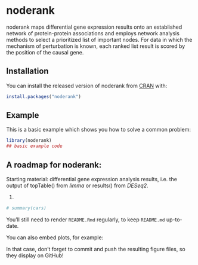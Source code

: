 
<!-- README.md is generated from README.Rmd. Please edit that file -->

# noderank

<!-- badges: start -->

<!-- badges: end -->

noderank maps differential gene expression results onto an established
network of protein-protein associations and employs network analysis
methods to select a prioritized list of important nodes. For data in
which the mechanism of perturbation is known, each ranked list result is
scored by the position of the causal gene.

## Installation

You can install the released version of noderank from
[CRAN](https://CRAN.R-project.org) with:

``` r
install.packages("noderank")
```

## Example

This is a basic example which shows you how to solve a common problem:

``` r
library(noderank)
## basic example code
```

## A roadmap for noderank:

Starting material: differential gene expression analysis results,
i.e. the output of topTable() from *limma* or results() from *DESeq2*.

1.  
<!-- end list -->

``` r
# summary(cars)
```

You’ll still need to render `README.Rmd` regularly, to keep `README.md`
up-to-date.

You can also embed plots, for example:

In that case, don’t forget to commit and push the resulting figure
files, so they display on GitHub\!
